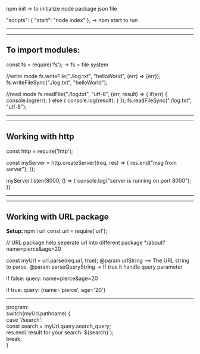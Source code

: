 npm init        -> to initialize node package json file

"scripts": {
    "start": "node index"
},              -> npm start to run

<hr/>
<hr/>
<h2>To import modules:</h2>
const fs = require('fs');       -> fs = file system

//write mode
fs.writeFile("./log.txt", "helloWorld", (err) => {err});
fs.writeFileSync("./log.txt", "helloWorld");

//read mode
fs.readFile("./log.txt", "utf-8", (err, result) => {
    if(err) {
        console.log(err);
    }
    else {
        console.log(result);
    }
});
fs.readFileSync("./log.txt", "utf-8");
<hr/>
<hr/>
<h2>Working with http</h2>

const http = require('http');

const myServer = http.createServer((req, res) => {
    res.end("msg from server");
});

myServer.listen(8000, () => {
    console.log("server is running on port 8000");
})
<hr/>
<hr/>
<h2>Working with URL package</h2>
<b>Setup: </b>
npm i url
const url = require('url');

// URL package help seperate url into different package
*/about?name=pierce&age=20

const myUrl = url.parse(req.url, true);
@param urlString —> The URL string to parse.
@param parseQueryString -> If true it handle query parameter

if false:
query: name=pierce&age=20

if true:
query: {name='pierce', age='20'}
<hr/>
program:
<br/>
switch(myUrl.pathname) {<br/>
    case '/search': <br/>
        const search = myUrl.query.search_query;<br/>
        res.end(`result for your search: ${search}`);<br/>
    break;<br/>
}<br/>